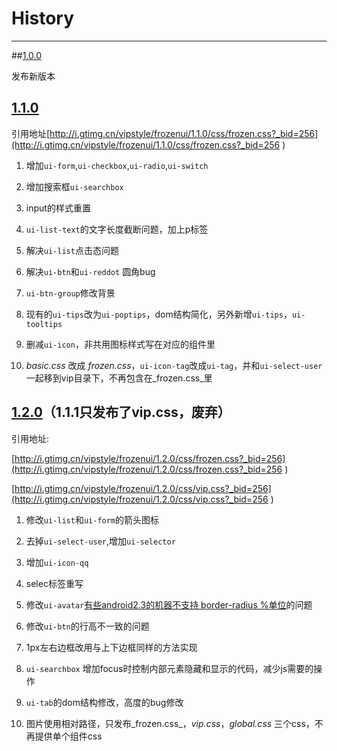 # History

---
<style>
.content ol li {
	list-style-type: decimal;
	margin-left: 22px;
	line-height: 30px;
}
</style>

##[1.0.0](https://github.com/frozenui/baseui/tree/master/1.0.0)

发布新版本


## [1.1.0](https://github.com/frozenui/baseui/tree/master/1.1.0)

引用地址[http://i.gtimg.cn/vipstyle/frozenui/1.1.0/css/frozen.css?_bid=256](http://i.gtimg.cn/vipstyle/frozenui/1.1.0/css/frozen.css?_bid=256 )

1. 增加`ui-form`,`ui-checkbox`,`ui-radio`,`ui-switch`

2. 增加搜索框`ui-searchbox`

3. input的样式重置

4. `ui-list-text`的文字长度截断问题，加上p标签

5. 解决`ui-list`点击态问题

6. 解决`ui-btn`和`ui-reddot` 圆角bug

7. `ui-btn-group`修改背景

8. 现有的`ui-tips`改为`ui-poptips`，dom结构简化，另外新增`ui-tips`，`ui-tooltips`

9. 删减`ui-icon`，非共用图标样式写在对应的组件里

10. _basic.css_ 改成 _frozen.css_，`ui-icon-tag`改成`ui-tag`，并和`ui-select-user`一起移到vip目录下，不再包含在_frozen.css_里


## [1.2.0](https://github.com/frozenui/baseui/tree/master/1.2.0)（1.1.1只发布了vip.css，废弃）


引用地址: 

[http://i.gtimg.cn/vipstyle/frozenui/1.2.0/css/frozen.css?_bid=256](http://i.gtimg.cn/vipstyle/frozenui/1.2.0/css/frozen.css?_bid=256 )

[http://i.gtimg.cn/vipstyle/frozenui/1.2.0/css/vip.css?_bid=256](http://i.gtimg.cn/vipstyle/frozenui/1.2.0/css/vip.css?_bid=256 )

1. 修改`ui-list`和`ui-form`的箭头图标

2. 去掉`ui-select-user`,增加`ui-selector`

3. 增加`ui-icon-qq`

4. selec标签重写

5. 修改`ui-avatar`[有些android2.3的机器不支持 border-radius %单位](https://github.com/frozenui/baseui/issues/9)的问题

6. 修改`ui-btn`的行高不一致的问题

7. 1px左右边框改用与上下边框同样的方法实现

8. `ui-searchbox` 增加focus时控制内部元素隐藏和显示的代码，减少js需要的操作

9. `ui-tab`的dom结构修改，高度的bug修改

10. 图片使用相对路径，只发布_frozen.css_，_vip.css_，_global.css_ 三个css，不再提供单个组件css


